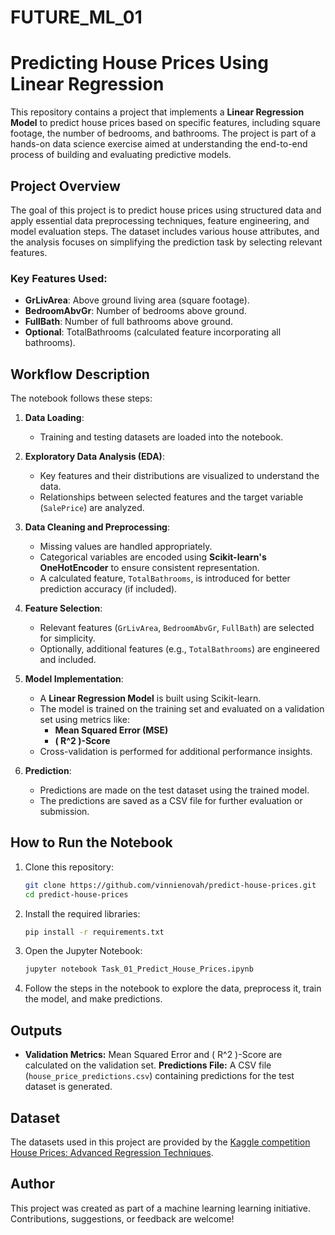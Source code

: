 # FUTURE_ML_01
# Predicting House Prices Using Linear Regression

This repository contains a project that implements a **Linear Regression Model** to predict house prices based on specific features, including square footage, the number of bedrooms, and bathrooms. The project is part of a hands-on data science exercise aimed at understanding the end-to-end process of building and evaluating predictive models.

## Project Overview

The goal of this project is to predict house prices using structured data and apply essential data preprocessing techniques, feature engineering, and model evaluation steps. The dataset includes various house attributes, and the analysis focuses on simplifying the prediction task by selecting relevant features.

### Key Features Used:
- **GrLivArea**: Above ground living area (square footage).
- **BedroomAbvGr**: Number of bedrooms above ground.
- **FullBath**: Number of full bathrooms above ground.
- **Optional**: TotalBathrooms (calculated feature incorporating all bathrooms).

## Workflow Description

The notebook follows these steps:
1. **Data Loading**:
   - Training and testing datasets are loaded into the notebook.

2. **Exploratory Data Analysis (EDA)**:
   - Key features and their distributions are visualized to understand the data.
   - Relationships between selected features and the target variable (`SalePrice`) are analyzed.

3. **Data Cleaning and Preprocessing**:
   - Missing values are handled appropriately.
   - Categorical variables are encoded using **Scikit-learn's OneHotEncoder** to ensure consistent representation.
   - A calculated feature, `TotalBathrooms`, is introduced for better prediction accuracy (if included).

4. **Feature Selection**:
   - Relevant features (`GrLivArea`, `BedroomAbvGr`, `FullBath`) are selected for simplicity.
   - Optionally, additional features (e.g., `TotalBathrooms`) are engineered and included.

5. **Model Implementation**:
   - A **Linear Regression Model** is built using Scikit-learn.
   - The model is trained on the training set and evaluated on a validation set using metrics like:
     - **Mean Squared Error (MSE)**
     - **\( R^2 \)-Score**
   - Cross-validation is performed for additional performance insights.

6. **Prediction**:
   - Predictions are made on the test dataset using the trained model.
   - The predictions are saved as a CSV file for further evaluation or submission.


## How to Run the Notebook

1. Clone this repository:
   ```bash
   git clone https://github.com/vinnienovah/predict-house-prices.git
   cd predict-house-prices
2. Install the required libraries:
   ```bash
   pip install -r requirements.txt

3. Open the Jupyter Notebook:
   ```bash
   jupyter notebook Task_01_Predict_House_Prices.ipynb

4. Follow the steps in the notebook to explore the data, preprocess it, train the model, and make predictions.

## Outputs

- **Validation Metrics:** Mean Squared Error and \( R^2 \)-Score are calculated on the validation set.
 **Predictions File:** A CSV file (`house_price_predictions.csv`) containing predictions for the test dataset is generated.

## Dataset
The datasets used in this project are provided by the [Kaggle competition House Prices: Advanced Regression Techniques](https://www.kaggle.com/c/house-prices-advanced-regression-techniques).


## Author
This project was created as part of a machine learning learning initiative. Contributions, suggestions, or feedback are welcome!
